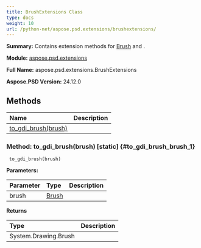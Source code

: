 ```yaml
---
title: BrushExtensions Class
type: docs
weight: 10
url: /python-net/aspose.psd.extensions/brushextensions/
---
```


**Summary:** Contains extension methods for [Brush](/psd/python-net/aspose.psd/brush/) and .

**Module:** [aspose.psd.extensions](/psd/python-net/aspose.psd.extensions/)

**Full Name:** aspose.psd.extensions.BrushExtensions

**Aspose.PSD Version:** 24.12.0

## **Methods**
| **Name** | **Description** |
| :- | :- |
| [to_gdi_brush(brush)](#to_gdi_brush_brush_1) |    |


### Method: to_gdi_brush(brush)  [static] {#to_gdi_brush_brush_1}


```
 to_gdi_brush(brush) 
```

  

**Parameters:**

| Parameter | Type | Description |
| :- | :- | :- |
| brush | [Brush](/psd/python-net/aspose.psd/brush) |  |

**Returns**

| Type | Description |
| :- | :- |
| System.Drawing.Brush |  |


